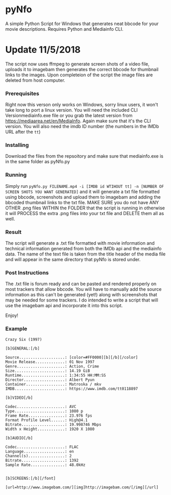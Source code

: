 # pyNfo
A simple Python Script for Windows that generates neat bbcode for your movie descriptions. Requires Python and Mediainfo CLI.

# Update 11/5/2018
The script now uses ffmpeg to generate screen shots of a video file, uploads it to imagebam then generates the correct bbcode for thumbnail links to the images. Upon completeion of the script the image files are deleted from host computer.

### Prerequisites
Right now this verson only works on Windows, sorry linux users, it won't take long to port a linux version. You will need the
included CLI Versionmediainfo.exe file or you grab the latest version from https://mediaarea.net/en/MediaInfo. Again make sure
that it's the CLI version. You will also need the imdb ID number (the numbers in the IMDb URL after the ```tt```)

### Installing
Download the files from the repsoitory and make sure that mediainfo.exe is in the same folder as pyNfo.py

### Running
Simply run ```pyNfo.py FILENAME.mp4 -i [IMDB id WTIHOUT tt] -n [NUMBER OF SCREEN SHOTS YOU WANT GENERATED]``` and it will generate a txt file formatted using bbcode, screenshots and upload them to imagebam and adding the bbcoded thumbnail links to the txt file. MAKE SURE you do not have ANY OTHER .png files WITHIN the FOLDER that the script is running in otherwise it will PROCESS the extra .png files into your txt file and DELETE them all as well.

### Result
The script will generate a .txt file formatted with movie information and technical information generated from both the IMDb api and
the mediainfo data. The name of the text file is taken from the title header of the media file and will appear in the same directory
that pyNfo is stored under.

### Post Instructions
The .txt file is forum ready and can be pasted and rendered properly on most trackers that allow bbcode. You will have to manually
add the source information as this can't be generated (yet!) along with screenshots that may be needed for some trackers. I do intended
to write a script that will use the imagebam api and incorporate it into this script.

Enjoy!

### Example

```[font=courier new]
Crazy Six (1997)

[b]GENERAL:[/b]

Source....................: [color=#FF0000][b][/b][/color]
Movie Release.............: 01 Nov 1997
Genre.....................: Action, Crime
Size......................: 14.19 GiB
Runtime...................: 1:34:55 HH:MM:SS
Director..................: Albert Pyun
Container.................: Matroska / mkv
IMDB......................: https://www.imdb.com/tt0118897

[b]VIDEO[/b]

Codec.....................: AVC
Type......................: 1080 p
Frame Rate................: 23.976 fps
Format Profile Level......: High@4.1
Bitrate...................: 19.998746 Mbps
Width x Height............: 1920 X 1080

[b]AUDIO[/b]

Codec.....................: FLAC
Language..................: en
Channel(s)................: 2
Bitrate...................: 1392
Sample Rate...............: 48.0kHz


[b]SCREENS:[/b][/font]

[url=http://www.imagebam.com/][img]http://imagebam.com/[/img][/url]

```
